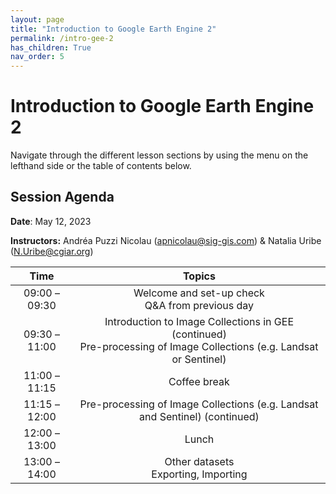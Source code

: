 ```yaml
---
layout: page
title: "Introduction to Google Earth Engine 2"
permalink: /intro-gee-2
has_children: True
nav_order: 5
---
```


# Introduction to Google Earth Engine 2

Navigate through the different lesson sections by using the menu on the lefthand side or the table of contents below.

## Session Agenda

**Date**: May 12, 2023

**Instructors:** Andréa Puzzi Nicolau ([apnicolau@sig-gis.com](apnicolau@sig-gis.com)) & Natalia Uribe ([N.Uribe@cgiar.org](N.Uribe@cgiar.org)) 

|      Time     |                                                         Topics                                                         |
|:-------------:|:----------------------------------------------------------------------------------------------------------------------:|
| 09:00 – 09:30 | Welcome and set-up check<br>Q&A from previous day                                                                      |
| 09:30 – 11:00 | Introduction to Image Collections in GEE (continued)<br>Pre-processing of Image Collections (e.g. Landsat or Sentinel) |
| 11:00 – 11:15 |                                                      Coffee break                                                      |
| 11:15 – 12:00 | Pre-processing of Image Collections (e.g. Landsat and Sentinel) (continued)                                            |
| 12:00 – 13:00 |                                                          Lunch                                                         |
| 13:00 – 14:00 | Other datasets<br>Exporting, Importing                                                                                 |
